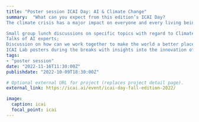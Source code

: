 ```yaml
---
title: "Poster session ICAI Day: AI & Climate Change"
summary:  "What can you expect from this edition’s ICAI Day?
The climate crisis has a major impact on everyone and every living being on earth. As an AI community, ICAI would like to dedicate the ICAI Day Autumn Edition 2022 to address this important topic. In this edition, we focus on the technical aspect of how AI can be used for this challenge. We will show multiple insights from AI experts, and give examples of the social aspects of the climate change challenge. After the deep-dive into the current challenges we are facing, we will discuss how we can work together to find possible solutions with the support of AI technology. During the afternoon we will address the following aspects

Small group lunch discussions on specific topics with regard to Climate change and what can we do in this field;
Talks of AI experts;
Discussion on how can we work together to make the world a better place;
ICAI Lab posters during the breaks with insights into the innovation of the labs."
tags:
- "poster session"
date: "2022-11-16T11:30:00Z"
publishdate: "2022-10-09T18:30:00Z"

# Optional external URL for project (replaces project detail page).
external_link: https://icai.ai/event/icai-day-fall-edition-2022/

image:
  caption: icai
  focal_point: icai
---
```

